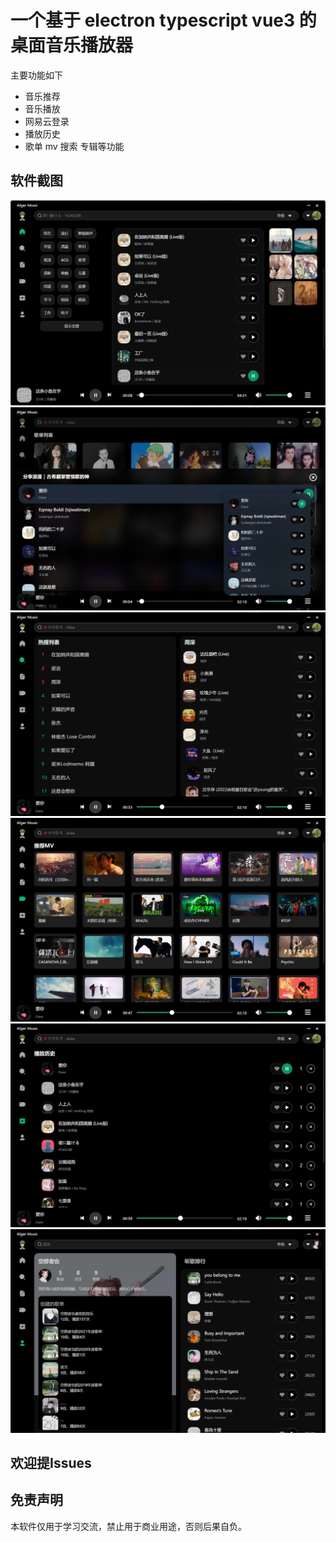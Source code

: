 # 一个基于 electron typescript vue3 的桌面音乐播放器
主要功能如下

- 音乐推荐
- 音乐播放
- 网易云登录
- 播放历史
- 歌单 mv 搜索 专辑等功能

## 软件截图
![首页](./docs/img/image.png)
![歌单](./docs/img/image-1.png)
![搜索](./docs/img/image-2.png)
![mv](./docs/img/image-3.png)
![历史](./docs/img/image-4.png)
![我的](./docs/img/image-5.png)

## 欢迎提Issues

## 免责声明
本软件仅用于学习交流，禁止用于商业用途，否则后果自负。

